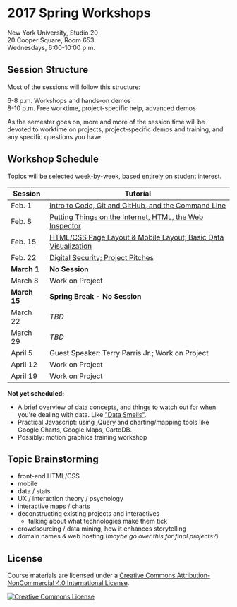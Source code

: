 # 2017 Spring Workshops

New York University, Studio 20  
20 Cooper Square, Room 653  
Wednesdays, 6:00-10:00 p.m.

## Session Structure
Most of the sessions will follow this structure:

6-8 p.m. Workshops and hands-on demos  
8-10 p.m. Free worktime, project-specific help, advanced demos

As the semester goes on, more and more of the session time will be devoted to worktime on projects, project-specific demos and training, and any specific questions you have.

## Workshop Schedule
Topics will be selected week-by-week, based entirely on student interest.

| Session | Tutorial |
| ---     | --- |
| Feb. 1       | [Intro to Code, Git and GitHub, and the Command Line](week1.md) |
| Feb. 8       | [Putting Things on the Internet, HTML, the Web Inspector](week2.md) |
| Feb. 15      | [HTML/CSS Page Layout & Mobile Layout; Basic Data Visualization](week3.md) |
| Feb. 22      | [Digital Security; Project Pitches](week4.md) |
| **March 1**  | **No Session** |
| March 8      | Work on Project |
| **March 15** | **Spring Break - No Session** |
| March 22     | _TBD_ |
| March 29     | _TBD_ |
| April 5      | Guest Speaker: Terry Parris Jr.; Work on Project |
| April 12     | Work on Project |
| April 19     | Work on Project |

**Not yet scheduled:**

* A brief overview of data concepts, and things to watch out for when you're dealing with data. Like ["Data Smells"](https://github.com/nikeiubel/data-smells/wiki/Ensuring-Accuracy-in-Data-Journalism).
* Practical Javascript: using jQuery and charting/mapping tools like Google Charts, Google Maps, CartoDB.
* Possibly: motion graphics training workshop

## Topic Brainstorming

- front-end HTML/CSS
- mobile
- data / stats
- UX / interaction theory / psychology
- interactive maps / charts
- deconstructing existing projects and interactives
  - talking about what technologies make them tick
- crowdsourcing / data mining, how it enhances storytelling
- domain names & web hosting (_maybe go over this for final projects?_)

## License
Course materials are licensed under a <a rel="license" href="http://creativecommons.org/licenses/by-nc/4.0/">Creative Commons Attribution-NonCommercial 4.0 International License</a>.

<a rel="license" href="http://creativecommons.org/licenses/by-nc/4.0/"><img alt="Creative Commons License" style="border-width:0" src="https://i.creativecommons.org/l/by-nc/4.0/88x31.png" /></a>
